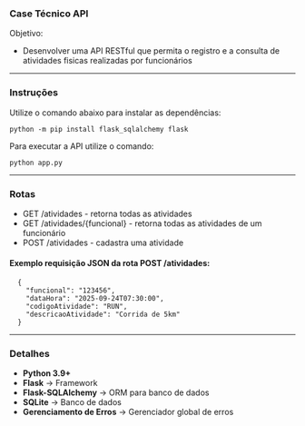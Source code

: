 
### **Case Técnico API**
Objetivo:
- Desenvolver uma API RESTful que permita o registro e a consulta de atividades fisicas realizadas por funcionários
  
---

### **Instruções**

Utilize o comando abaixo para instalar as dependências:

```
python -m pip install flask_sqlalchemy flask
```

Para executar a API utilize o comando:
```
python app.py
```

---
### **Rotas**
- GET /atividades - retorna todas as atividades
- GET /atividades/{funcional} - retorna todas as atividades de um funcionário
- POST /atividades - cadastra uma atividade

#### Exemplo requisição JSON da rota POST /atividades:
```
  {
    "funcional": "123456",
    "dataHora": "2025-09-24T07:30:00",
    "codigoAtividade": "RUN",
    "descricaoAtividade": "Corrida de 5km"
  }
```

---

### **Detalhes**

- **Python 3.9+**
- **Flask** → Framework
- **Flask-SQLAlchemy** → ORM para banco de dados
- **SQLite** → Banco de dados
- **Gerenciamento de Erros** → Gerenciador global de erros
